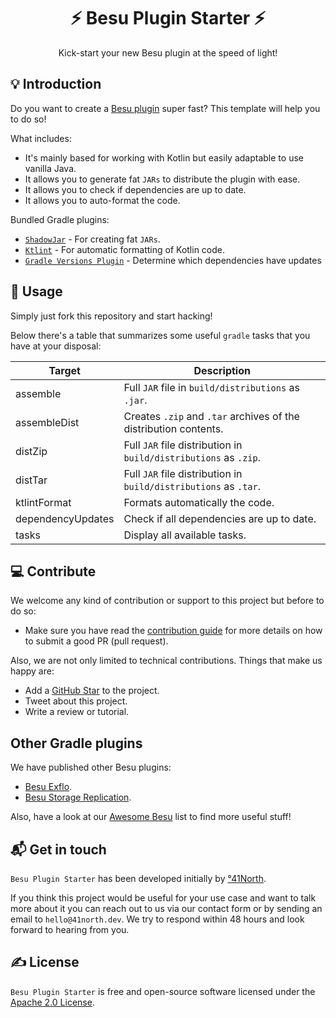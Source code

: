 <h1 align="center">⚡ Besu Plugin Starter ⚡</h1>

<p align="center">Kick-start your new Besu plugin at the speed of light!</p>

## 💡 Introduction

Do you want to create a [Besu plugin](https://besu.hyperledger.org/en/stable/Concepts/Plugins/) super fast? This template will help you to do so!

What includes:

- It's mainly based for working with Kotlin but easily adaptable to use vanilla Java.
- It allows you to generate fat `JARs` to distribute the plugin with ease.
- It allows you to check if dependencies are up to date.
- It allows you to auto-format the code.

Bundled Gradle plugins:

- [`ShadowJar`](https://github.com/johnrengelman/shadow) - For creating fat `JARs`.
- [`Ktlint`](https://github.com/JLLeitschuh/ktlint-gradle) - For automatic formatting of Kotlin code.
- [`Gradle Versions Plugin`](https://github.com/ben-manes/gradle-versions-plugin) - Determine which dependencies have updates

## 🙈 Usage

Simply just fork this repository and start hacking!

Below there's a table that summarizes some useful `gradle` tasks that you have at your disposal:

| Target            | Description                                                     |
|-------------------|-----------------------------------------------------------------
| assemble          | Full `JAR` file in `build/distributions` as `.jar`.
| assembleDist      | Creates `.zip` and `.tar` archives of the distribution contents.
| distZip           | Full `JAR` file distribution in `build/distributions` as `.zip`.
| distTar           | Full `JAR` file distribution in `build/distributions` as `.tar`.
| ktlintFormat      | Formats automatically the code.
| dependencyUpdates | Check if all dependencies are up to date.
| tasks             | Display all available tasks.


## 💻 Contribute

We welcome any kind of contribution or support to this project but before to do so:

* Make sure you have read the [contribution guide](/.github/CONTRIBUTING.md) for more details on how to submit a good PR (pull request).

Also, we are not only limited to technical contributions. Things that make us happy are:

* Add a [GitHub Star](https://github.com/41north/besu-plugin-starter/stargazers) to the project.
* Tweet about this project.
* Write a review or tutorial.

## Other Gradle plugins

We have published other Besu plugins:

- [Besu Exflo](https://github.com/41north/besu-exflo).
- [Besu Storage Replication](https://github.com/41north/besu-storage-replication).

Also, have a look at our [Awesome Besu](https://github.com/41north/awesome-besu) list to find more useful stuff!

## 📬 Get in touch

`Besu Plugin Starter` has been developed initially by [°41North](https://41north.dev). 

If you think this project would be useful for your use case and want to talk more about it you can reach out to us via 
our contact form or by sending an email to `hello@41north.dev`. We try to respond within 48 hours and look forward to hearing from you.

## ✍️ License

`Besu Plugin Starter` is free and open-source software licensed under the [Apache 2.0 License](./LICENSE).
